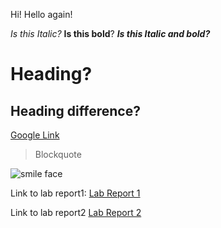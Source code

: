 Hi!
Hello again!

*Is this Italic?*
**Is this bold**?
**_Is this Italic and bold?_**
# Heading? 
## Heading difference?
[Google Link](https://www.google.com/)
> Blockquote


![smile face](https://www.pinterest.com/pin/692921092647043942/)

Link to lab report1:
[Lab Report 1](LabReport1/lab-report-1-week-2.md)

Link to lab report2
[Lab Report 2](lab-report-2-week-4.md)
